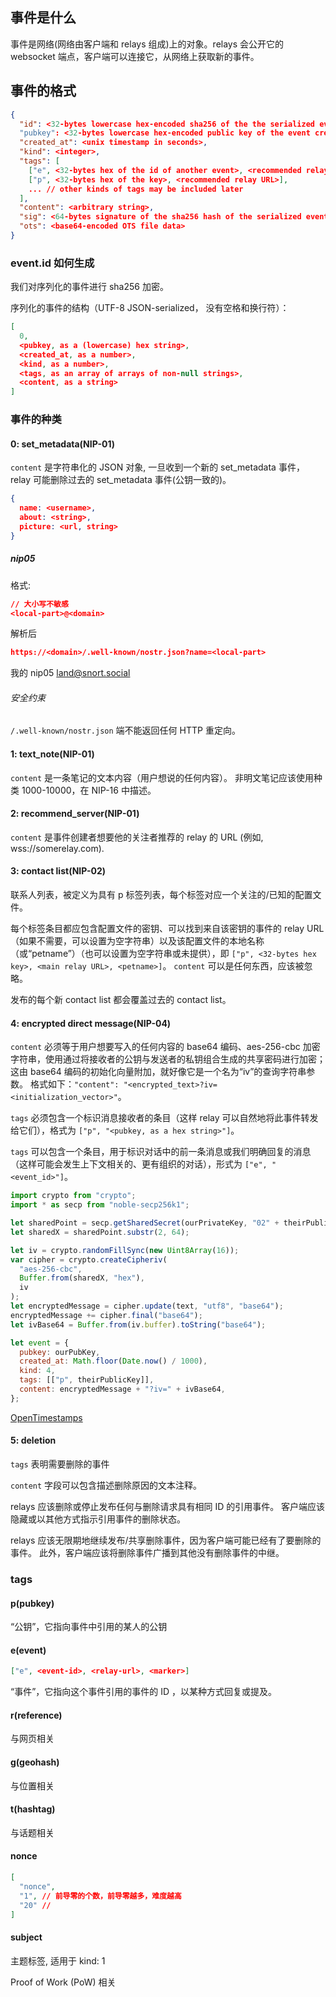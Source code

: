 ## 事件是什么

事件是网络(网络由客户端和 relays 组成)上的对象。relays 会公开它的 websocket 端点，客户端可以连接它，从网络上获取新的事件。

## 事件的格式

```json
{
  "id": <32-bytes lowercase hex-encoded sha256 of the the serialized event data>
  "pubkey": <32-bytes lowercase hex-encoded public key of the event creator>,
  "created_at": <unix timestamp in seconds>,
  "kind": <integer>,
  "tags": [
    ["e", <32-bytes hex of the id of another event>, <recommended relay URL>],
    ["p", <32-bytes hex of the key>, <recommended relay URL>],
    ... // other kinds of tags may be included later
  ],
  "content": <arbitrary string>,
  "sig": <64-bytes signature of the sha256 hash of the serialized event data, which is the same as the "id" field>,
  "ots": <base64-encoded OTS file data>
}
```

### event.id 如何生成

我们对序列化的事件进行 sha256 加密。

序列化的事件的结构（UTF-8 JSON-serialized， 没有空格和换行符）：

```json
[
  0,
  <pubkey, as a (lowercase) hex string>,
  <created_at, as a number>,
  <kind, as a number>,
  <tags, as an array of arrays of non-null strings>,
  <content, as a string>
]
```

### 事件的种类

#### 0: set_metadata(NIP-01)

`content` 是字符串化的 JSON 对象, 一旦收到一个新的 set_metadata 事件， relay 可能删除过去的 set_metadata 事件(公钥一致的)。

```json
{
  name: <username>,
  about: <string>,
  picture: <url, string>
}
```

##### nip05

格式:

```json
// 大小写不敏感
<local-part>@<domain>
```

解析后

```json
https://<domain>/.well-known/nostr.json?name=<local-part>
```

我的 nip05 [land@snort.social](https://snort.social/.well-known/nostr.json?name=land)

###### 安全约束

`/.well-known/nostr.json` 端不能返回任何 HTTP 重定向。

#### 1: text_note(NIP-01)

`content` 是一条笔记的文本内容（用户想说的任何内容）。 非明文笔记应该使用种类 1000-10000，在 NIP-16 中描述。

#### 2: recommend_server(NIP-01)

`content` 是事件创建者想要他的关注者推荐的 relay 的 URL (例如, wss://somerelay.com).

#### 3: contact list(NIP-02)

联系人列表，被定义为具有 p 标签列表，每个标签对应一个关注的/已知的配置文件。

每个标签条目都应包含配置文件的密钥、可以找到来自该密钥的事件的 relay URL（如果不需要，可以设置为空字符串）以及该配置文件的本地名称（或“petname”）（也可以设置为空字符串或未提供），即 `["p", <32-bytes hex key>, <main relay URL>, <petname>]`。 `content` 可以是任何东西，应该被忽略。

发布的每个新 contact list 都会覆盖过去的 contact list。

#### 4: encrypted direct message(NIP-04)

`content` 必须等于用户想要写入的任何内容的 base64 编码、aes-256-cbc 加密字符串，使用通过将接收者的公钥与发送者的私钥组合生成的共享密码进行加密； 这由 base64 编码的初始化向量附加，就好像它是一个名为“iv”的查询字符串参数。 格式如下：`"content": "<encrypted_text>?iv=<initialization_vector>"`。

`tags` 必须包含一个标识消息接收者的条目（这样 relay 可以自然地将此事件转发给它们），格式为 `["p", "<pubkey, as a hex string>"]`。

`tags` 可以包含一个条目，用于标识对话中的前一条消息或我们明确回复的消息（这样可能会发生上下文相关的、更有组织的对话），形式为 `["e", "<event_id>"]`。

```js
import crypto from "crypto";
import * as secp from "noble-secp256k1";

let sharedPoint = secp.getSharedSecret(ourPrivateKey, "02" + theirPublicKey);
let sharedX = sharedPoint.substr(2, 64);

let iv = crypto.randomFillSync(new Uint8Array(16));
var cipher = crypto.createCipheriv(
  "aes-256-cbc",
  Buffer.from(sharedX, "hex"),
  iv
);
let encryptedMessage = cipher.update(text, "utf8", "base64");
encryptedMessage += cipher.final("base64");
let ivBase64 = Buffer.from(iv.buffer).toString("base64");

let event = {
  pubkey: ourPubKey,
  created_at: Math.floor(Date.now() / 1000),
  kind: 4,
  tags: [["p", theirPublicKey]],
  content: encryptedMessage + "?iv=" + ivBase64,
};
```

[OpenTimestamps](https://en.wikipedia.org/wiki/OpenTimestamps)

#### 5: deletion

`tags` 表明需要删除的事件

`content` 字段可以包含描述删除原因的文本注释。

relays 应该删除或停止发布任何与删除请求具有相同 ID 的引用事件。 客户端应该隐藏或以其他方式指示引用事件的删除状态。

relays 应该无限期地继续发布/共享删除事件，因为客户端可能已经有了要删除的事件。 此外，客户端应该将删除事件广播到其他没有删除事件的中继。

### tags

#### p(pubkey)

“公钥”，它指向事件中引用的某人的公钥

#### e(event)

```json
["e", <event-id>, <relay-url>, <marker>]
```

“事件”，它指向这个事件引用的事件的 ID ，以某种方式回复或提及。

#### r(reference)

与网页相关

#### g(geohash)

与位置相关

#### t(hashtag)

与话题相关

#### nonce

```json
[
  "nonce",
  "1", // 前导零的个数，前导零越多，难度越高
  "20" //
]
```

#### subject

主题标签, 适用于 kind: 1

Proof of Work (PoW) 相关
